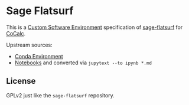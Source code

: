 # Sage Flatsurf

This is a [Custom Software Environment](https://doc.cocalc.com/software.html#custom-software-environment) specification of [sage-flatsurf](https://github.com/flatsurf/sage-flatsurf/) for [CoCalc](https://cocalc.com).

Upstream sources:

- [Conda Environment](https://github.com/flatsurf/sage-flatsurf/tree/master/binder)
- [Notebooks](https://github.com/flatsurf/sage-flatsurf/tree/master/doc/examples) and converted via `jupytext --to ipynb *.md`

## License

GPLv2 just like the `sage-flatsurf` repository.
